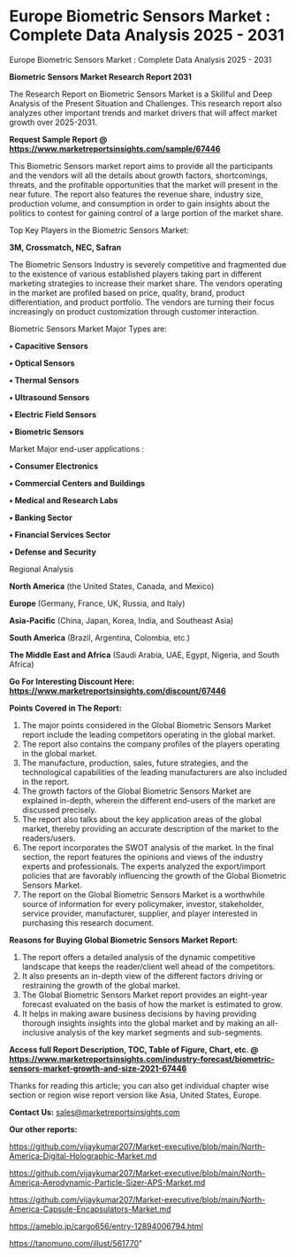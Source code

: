 # Europe Biometric Sensors Market : Complete Data Analysis 2025 - 2031
Europe Biometric Sensors Market : Complete Data Analysis 2025 - 2031

<strong>Biometric Sensors Market Research Report 2031</strong>

The Research Report on Biometric Sensors Market is a Skillful and Deep Analysis of the Present Situation and Challenges. This research report also analyzes other important trends and market drivers that will affect market growth over 2025-2031.

<strong>Request Sample Report @ <a href=https://www.marketreportsinsights.com/sample/67446>https://www.marketreportsinsights.com/sample/67446</a></strong>

This Biometric Sensors market report aims to provide all the participants and the vendors will all the details about growth factors, shortcomings, threats, and the profitable opportunities that the market will present in the near future. The report also features the revenue share, industry size, production volume, and consumption in order to gain insights about the politics to contest for gaining control of a large portion of the market share.

Top Key Players in the Biometric Sensors Market:

<strong>3M, Crossmatch, NEC, Safran</strong>

The Biometric Sensors Industry is severely competitive and fragmented due to the existence of various established players taking part in different marketing strategies to increase their market share. The vendors operating in the market are profiled based on price, quality, brand, product differentiation, and product portfolio. The vendors are turning their focus increasingly on product customization through customer interaction.

Biometric Sensors Market Major Types are:

<strong>• Capacitive Sensors

• Optical Sensors

• Thermal Sensors

• Ultrasound Sensors

• Electric Field Sensors

• Biometric Sensors</strong>

Market Major end-user applications :

<strong>• Consumer Electronics

• Commercial Centers and Buildings

• Medical and Research Labs

• Banking Sector

• Financial Services Sector

• Defense and Security</strong>

Regional Analysis

</u><strong><b>North America</b></strong> (the United States, Canada, and Mexico)

<strong><b>Europe </b></strong>(Germany, France, UK, Russia, and Italy)

<strong><b>Asia-Pacific</b></strong> (China, Japan, Korea, India, and Southeast Asia)

<strong><b>South America</b></strong> (Brazil, Argentina, Colombia, etc.)

<strong><b>The Middle East and Africa</b></strong> (Saudi Arabia, UAE, Egypt, Nigeria, and South Africa)

<strong>Go For Interesting Discount Here: <a href=https://www.marketreportsinsights.com/discount/67446>https://www.marketreportsinsights.com/discount/67446</a></strong>

<strong>Points Covered in The Report:</strong>
<ol>
  <li>The major points considered in the Global Biometric Sensors Market report include the leading competitors operating in the global market.</li>
  <li>The report also contains the company profiles of the players operating in the global market.</li>
  <li>The manufacture, production, sales, future strategies, and the technological capabilities of the leading manufacturers are also included in the report.</li>
  <li>The growth factors of the Global Biometric Sensors Market are explained in-depth, wherein the different end-users of the market are discussed precisely.</li>
  <li>The report also talks about the key application areas of the global market, thereby providing an accurate description of the market to the readers/users.</li>
  <li>The report incorporates the SWOT analysis of the market. In the final section, the report features the opinions and views of the industry experts and professionals. The experts analyzed the export/import policies that are favorably influencing the growth of the Global Biometric Sensors Market.</li>
  <li>The report on the Global Biometric Sensors Market is a worthwhile source of information for every policymaker, investor, stakeholder, service provider, manufacturer, supplier, and player interested in purchasing this research document.</li>
</ol>
<strong>Reasons for Buying Global Biometric Sensors Market Report:</strong>

<ol>
  <li>The report offers a detailed analysis of the dynamic competitive landscape that keeps the reader/client well ahead of the competitors.</li>
  <li>It also presents an in-depth view of the different factors driving or restraining the growth of the global market.</li>
  <li>The Global Biometric Sensors Market report provides an eight-year forecast evaluated on the basis of how the market is estimated to grow.</li>
  <li>It helps in making aware business decisions by having providing thorough insights insights into the global market and by making an all-inclusive analysis of the key market segments and sub-segments.</li>
</ol>
<strong>Access full Report Description, TOC, Table of Figure, Chart, etc. @ <a href=https://www.marketreportsinsights.com/industry-forecast/biometric-sensors-market-growth-and-size-2021-67446>https://www.marketreportsinsights.com/industry-forecast/biometric-sensors-market-growth-and-size-2021-67446</a></strong>


Thanks for reading this article; you can also get individual chapter wise section or region wise report version like Asia, United States, Europe.

<strong>Contact Us:</strong>
sales@marketreportsinsights.com

<strong>Our other reports:</strong>

<a href=https://github.com/vijaykumar207/Market-executive/blob/main/North-America-Digital-Holographic-Market.md>https://github.com/vijaykumar207/Market-executive/blob/main/North-America-Digital-Holographic-Market.md</a>

<a href=https://github.com/vijaykumar207/Market-executive/blob/main/North-America-Aerodynamic-Particle-Sizer-APS-Market.md>https://github.com/vijaykumar207/Market-executive/blob/main/North-America-Aerodynamic-Particle-Sizer-APS-Market.md</a>

<a href=https://github.com/vijaykumar207/Market-executive/blob/main/North-America-Capsule-Encapsulators-Market.md>https://github.com/vijaykumar207/Market-executive/blob/main/North-America-Capsule-Encapsulators-Market.md</a>

<a href=https://ameblo.jp/cargo656/entry-12894006794.html>https://ameblo.jp/cargo656/entry-12894006794.html</a>

<a href=https://tanomuno.com/illust/561770>https://tanomuno.com/illust/561770</a>"
